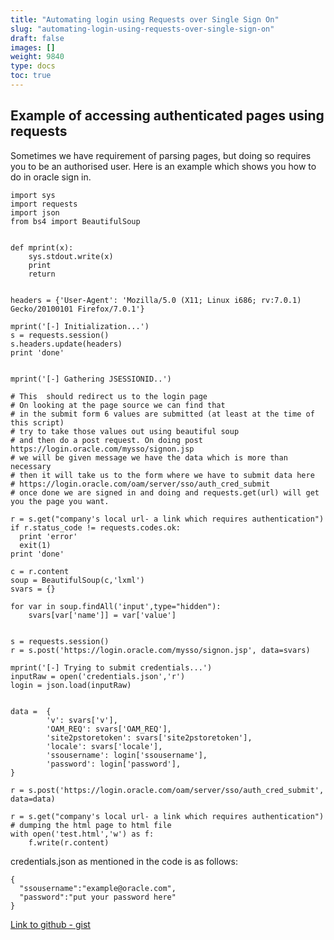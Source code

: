 ```yaml
---
title: "Automating login using Requests over Single Sign On"
slug: "automating-login-using-requests-over-single-sign-on"
draft: false
images: []
weight: 9840
type: docs
toc: true
---
```


## Example of accessing authenticated pages using requests
Sometimes we have requirement of parsing pages, but doing so requires you to be an authorised user. Here is an example which shows you how to do in oracle sign in.

    import sys
    import requests
    import json
    from bs4 import BeautifulSoup
    
    
    def mprint(x):
        sys.stdout.write(x)
        print
        return
    
    
    headers = {'User-Agent': 'Mozilla/5.0 (X11; Linux i686; rv:7.0.1) Gecko/20100101 Firefox/7.0.1'}
    
    mprint('[-] Initialization...')
    s = requests.session()
    s.headers.update(headers)
    print 'done'
    
    
    mprint('[-] Gathering JSESSIONID..')
    
    # This  should redirect us to the login page 
    # On looking at the page source we can find that 
    # in the submit form 6 values are submitted (at least at the time of this script)
    # try to take those values out using beautiful soup 
    # and then do a post request. On doing post https://login.oracle.com/mysso/signon.jsp 
    # we will be given message we have the data which is more than necessary
    # then it will take us to the form where we have to submit data here 
    # https://login.oracle.com/oam/server/sso/auth_cred_submit
    # once done we are signed in and doing and requests.get(url) will get you the page you want.
    
    r = s.get("company's local url- a link which requires authentication")
    if r.status_code != requests.codes.ok:
      print 'error'
      exit(1)
    print 'done'
    
    c = r.content
    soup = BeautifulSoup(c,'lxml')
    svars = {}
    
    for var in soup.findAll('input',type="hidden"):
        svars[var['name']] = var['value']
    
    
    s = requests.session()
    r = s.post('https://login.oracle.com/mysso/signon.jsp', data=svars)
    
    mprint('[-] Trying to submit credentials...')
    inputRaw = open('credentials.json','r')
    login = json.load(inputRaw)
    
    
    data =  {
            'v': svars['v'],
            'OAM_REQ': svars['OAM_REQ'],
            'site2pstoretoken': svars['site2pstoretoken'],
            'locale': svars['locale'],
            'ssousername': login['ssousername'],
            'password': login['password'],
    }
    
    r = s.post('https://login.oracle.com/oam/server/sso/auth_cred_submit', data=data)
    
    r = s.get("company's local url- a link which requires authentication")
    # dumping the html page to html file
    with open('test.html','w') as f:
        f.write(r.content)
   
credentials.json as mentioned in the code is as follows:

    {
      "ssousername":"example@oracle.com",
      "password":"put your password here"
    }

[Link to github - gist][1]


  [1]: https://gist.github.com/lordzuko/9f3df89ecc0200e66f1e28c1366192ac

